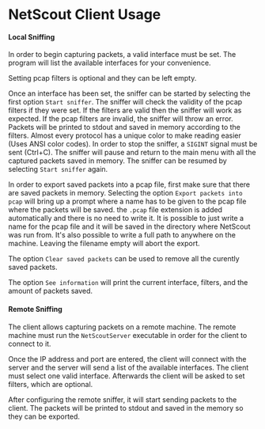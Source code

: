 # NetScout Client Usage

#### Local Sniffing

In order to begin capturing packets, a valid interface must be set. The program will list the available interfaces for your convenience.

Setting pcap filters is optional and they can be left empty.

Once an interface has been set, the sniffer can be started by selecting the first option `Start sniffer`. The sniffer will check the validity of the pcap filters if they were set. If the filters are valid then the sniffer will work as expected. If the pcap filters are invalid, the sniffer will throw an error. Packets will be printed to stdout and saved in memory according to the filters. Almost every protocol has a unique color to make reading easier (Uses ANSI color codes). In order to stop the sniffer, a `SIGINT` signal must be sent (Ctrl+C). The sniffer will pause and return to the main menu with all the captured packets saved in memory. The sniffer can be resumed by selecting `Start sniffer` again.

In order to export saved packets into a pcap file, first make sure that there are saved packets in memory. Selecting the option `Export packets into pcap` will bring up a prompt where a name has to be given to the pcap file where the packets will be saved. the `.pcap` file extension is added automatically and there is no need to write it. It is possible to just write a name for the pcap file and it will be saved in the directory where NetScout was run from. It's also possible to write a full path to anywhere on the machine. Leaving the filename empty will abort the export.

The option `Clear saved packets` can be used to remove all the curently saved packets.

The option `See information` will print the current interface, filters, and the amount of packets saved.

#### Remote Sniffing

The client allows capturing packets on a remote machine. The remote machine must run the `NetScoutServer` executable in order for the client to connect to it.

Once the IP address and port are entered, the client will connect with the server and the server will send a list of the available interfaces. The client must select one valid interface. Afterwards the client will be asked to set filters, which are optional.

After configuring the remote sniffer, it will start sending packets to the client. The packets will be printed to stdout and saved in the memory so they can be exported.

